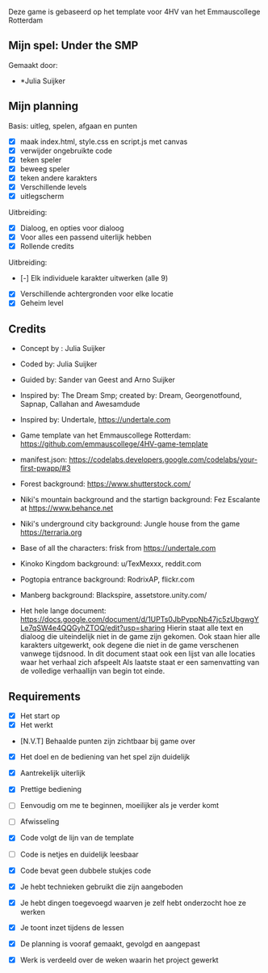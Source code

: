 Deze game is gebaseerd op het template voor 4HV van het Emmauscollege Rotterdam

## Mijn spel: Under the SMP
Gemaakt door:
- *Julia Suijker

## Mijn planning

Basis: uitleg, spelen, afgaan en punten
- [x] maak index.html, style.css en script.js met canvas
- [x] verwijder ongebruikte code
- [X] teken speler
- [X] beweeg speler
- [X] teken andere karakters
- [X] Verschillende levels
- [X] uitlegscherm

Uitbreiding:
- [X] Dialoog, en opties voor dialoog
- [X] Voor alles een passend uiterlijk hebben
- [X] Rollende credits

Uitbreiding:
- [-] Elk individuele karakter uitwerken (alle 9)
- [X] Verschillende achtergronden voor elke locatie
- [X] Geheim level

## Credits
- Concept by : Julia Suijker
- Coded by: Julia Suijker
- Guided by: Sander van Geest and Arno Suijker
- Inspired by: The Dream Smp; created by: Dream, Georgenotfound, Sapnap, Callahan and Awesamdude
- Inspired by: Undertale, https://undertale.com
- Game template van het Emmauscollege Rotterdam: https://github.com/emmauscollege/4HV-game-template
- manifest.json: https://codelabs.developers.google.com/codelabs/your-first-pwapp/#3
- Forest background: https://www.shutterstock.com/
- Niki's mountain background and the startign background: Fez Escalante at https://www.behance.net
- Niki's underground city background: Jungle house from the game https://terraria.org
- Base of all the characters: frisk from https://undertale.com

- Kinoko Kingdom background: u/TexMexxx, reddit.com
- Pogtopia entrance background: RodrixAP, flickr.com
- Manberg background: Blackspire, assetstore.unity.com/

- Het hele lange document: https://docs.google.com/document/d/1UPTs0JbPyppNb47jc5zUbgwgYLe7qSW4e4QQGyhZTOQ/edit?usp=sharing
Hierin staat alle text en dialoog die uiteindelijk niet in de game zijn gekomen. Ook staan hier alle karakters uitgewerkt, 
ook degene die niet in de game verschenen vanwege tijdsnood. In dit document staat ook een lijst van alle locaties waar het verhaal zich afspeelt
Als laatste staat er een samenvatting van de volledige verhaallijn van begin tot einde.

## Requirements
- [X] Het start op
- [X] Het werkt
- [N.V.T] Behaalde punten zijn zichtbaar bij game over
- [X] Het doel en de bediening van het spel zijn duidelijk

- [X] Aantrekelijk uiterlijk
- [X] Prettige bediening
- [ ] Eenvoudig om me te beginnen, moeilijker als je verder komt
- [ ] Afwisseling

- [X] Code volgt de lijn van de template
- [ ] Code is netjes en duidelijk leesbaar
- [X] Code bevat geen dubbele stukjes code
- [X] Je hebt technieken gebruikt die zijn aangeboden
- [X] Je hebt dingen toegevoegd waarven je zelf hebt onderzocht hoe ze werken

- [X] Je toont inzet tijdens de lessen
- [X] De planning is vooraf gemaakt, gevolgd en aangepast
- [X] Werk is verdeeld over de weken waarin het project gewerkt

